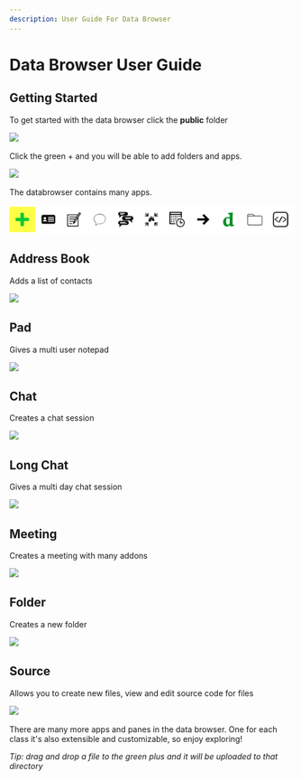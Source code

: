 ```yaml
---
description: User Guide For Data Browser
---
```


# Data Browser User Guide

## Getting Started

To get started with the data browser click the **public** folder

![](.gitbook/assets/databrowser_home.png)

Click the green + and you will be able to add folders and apps.

![](.gitbook/assets/databrowser_public.png)

The databrowser contains many apps.

![](.gitbook/assets/db_menu.png)

## Address Book

Adds a list of contacts

![](.gitbook/assets/db_address.png)

## Pad

Gives a multi user notepad

![](.gitbook/assets/db_pad.png)

## Chat

Creates a chat session

![](.gitbook/assets/db_chat.png)

## Long Chat

Gives a multi day chat session

![](.gitbook/assets/db_chat%20%282%29.png)

## Meeting

Creates a meeting with many addons

![](.gitbook/assets/db_meeting.png)

## Folder

Creates a new folder

![](.gitbook/assets/db_folder.png)

## Source

Allows you to create new files, view and edit source code for files

![](.gitbook/assets/db_source.png)

There are many more apps and panes in the data browser.  One for each class it's also extensible and customizable, so enjoy exploring!

_Tip: drag and drop a file to the green plus and it will be uploaded to that directory_



